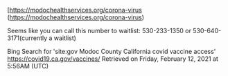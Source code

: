 [https://modochealthservices.org/corona-virus (https://modochealthservices.org/corona-virus)

Seems like you can call this number to waitlist: 530-233-1350 or 530-640-3171(currently a waitlist)


Bing Search for 'site:gov Modoc County California covid vaccine access'
https://covid19.ca.gov/vaccines/
Retrieved on Friday, February 12, 2021 at 5:56AM (UTC)